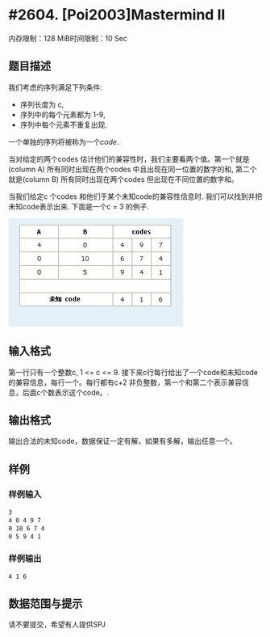 # #2604. [Poi2003]Mastermind II

内存限制：128 MiB时间限制：10 Sec

## 题目描述

我们考虑的序列满足下列条件: 

- 序列长度为 c, 
- 序列中的每个元素都为 1-9, 
- 序列中每个元素不重复出现. 

一个单独的序列将被称为一个*code*. 

当对给定的两个codes 估计他们的兼容性时，我们主要看两个值。第一个就是 (column A) 所有同时出现在两个codes 中且出现在同一位置的数字的和, 第二个就是(column B) 所有同时出现在两个codes 但出现在不同位置的数字和。

当我们给定c 个codes 和他们于某个未知code的兼容性信息时. 我们可以找到并把未知code表示出来. 下面是一个c = 3 的例子.

![](upload/201203/1(1).jpg)

## 输入格式

第一行只有一个整数c, 1 <= c <= 9. 接下来c行每行给出了一个code和未知code的兼容信息，每行一个。每行都有c+2 非负整数，第一个和第二个表示兼容信息，后面c个数表示这个code。.

## 输出格式

输出合法的未知code，数据保证一定有解，如果有多解，输出任意一个。

## 样例

### 样例输入

    
    3
    4 0 4 9 7
    0 10 6 7 4
    0 5 9 4 1
    
    

### 样例输出

    
    4 1 6
    

## 数据范围与提示

请不要提交，希望有人提供SPJ
